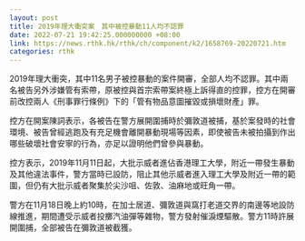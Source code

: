 ```yaml
---
layout: post
title: 2019年理大衝突案　其中被控暴動11人均不認罪
date: 2022-07-21 19:42:25.000000000 +08:00
link: https://news.rthk.hk/rthk/ch/component/k2/1658769-20220721.htm
categories: rthk
---
```


2019年理大衝突，其中11名男子被控暴動的案件開審，全部人均不認罪。其中兩名被告另外涉嫌管有索帶，原被控與首宗索帶案終極上訴得直的控罪，控方在開審前改控兩人《刑事罪行條例》下的「管有物品意圖摧毀或損壞財產」罪。

控方在開案陳詞表示，各被告在警方展開圍捕時於彌敦道被捕，基於案發時的社會環境、被告曾經逃跑及有充足機會離開暴動現場等因素，即使被告未被拍攝到作出哪些破壞社會安寧的行為，亦足以證明他們曾參與暴動。

控方表示，2019年11月11日起，大批示威者進佔香港理工大學，附近一帶發生暴動及其他違法事件，警方當時已設防，阻止其他示威者進入理工大學及附近一帶的範圍，但仍有大批示威者聚集於尖沙咀、佐敦、油麻地或旺角一帶。

警方在11月18日晚上約10時，在加士居道、彌敦道與窩打老道交界的南邊等地設防線推進，期間遭受示威者投擲汽油彈等雜物，警方發射催淚煙驅散。警方11時許展開圍捕，全部被告在彌敦道被截獲。
